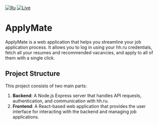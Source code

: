 [![Ru](https://img.shields.io/badge/Rus-blue)](README_ru.md)
[![Live](https://img.shields.io/badge/Live-pink)](https://apply-mate-frontend.vercel.app/login)

# ApplyMate

ApplyMate is a web application that helps you streamline your job application process. It allows you to log in using your hh.ru credentials, fetch all your resumes and recommended vacancies, and apply to all of them with a single click.

## Project Structure

This project consists of two main parts:

1. **Backend**: A Node.js Express server that handles API requests, authentication, and communication with hh.ru.
2. **Frontend**: A React-based web application that provides the user interface for interacting with the backend and managing job applications.
